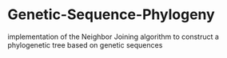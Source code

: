 # Genetic-Sequence-Phylogeny
implementation of the Neighbor Joining algorithm to construct a phylogenetic tree based on genetic sequences
